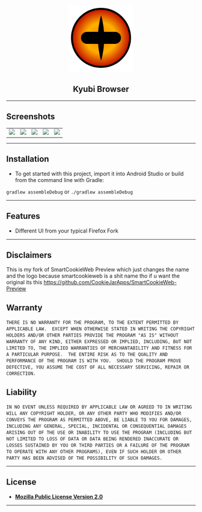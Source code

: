 <p align="center"><a href="#"><img src="14-149823_naruto-eye-png-television-the-drug-of-the.png"
" height="180" title="Kyubi Browser" alt="Kyubi Browser"></a></p>

<h2 align="center"><b>Kyubi Browser</b></h2>
<p align="center">

---

## Screenshots

<table>
 <tr>
 <td><img src="https://user-images.githubusercontent.com/44752343/125917735-eac3475b-6214-4b6d-b34b-3828d888b747.png" /></td>
 <td><img src="https://user-images.githubusercontent.com/44752343/125917736-103500c9-2198-4cc1-bcdf-ad9bb7773b71.png" /></td>
 <td><img src="https://user-images.githubusercontent.com/44752343/125917738-d5fc9d16-09b8-443f-93a5-d15c2d392858.png" /></td>
 <td><img src="https://user-images.githubusercontent.com/44752343/125917729-537db8bc-a101-47a5-b0cf-04de01422335.png" /></td>
 <td><img src="https://user-images.githubusercontent.com/44752343/125917732-72a47364-a9d5-426b-a2d5-cd493876ca56.png" /></td>
 </tr>
</table>

---

## Installation

- To get started with this project, import it into Android Studio or build from the command line with Gradle:
 
 `gradlew assembleDebug` or `./gradlew assembleDebug`

---

## Features

- Different UI from your typical Firefox Fork

---

## Disclaimers

This is my fork of SmartCookieWeb Preview which just changes the name and the logo because smartcookieweb is a shit name
tho if u want the original its this <link>https://github.com/CookieJarApps/SmartCookieWeb-Preview</link>

## Warranty

  `THERE IS NO WARRANTY FOR THE PROGRAM, TO THE EXTENT PERMITTED BY
APPLICABLE LAW.  EXCEPT WHEN OTHERWISE STATED IN WRITING THE COPYRIGHT
HOLDERS AND/OR OTHER PARTIES PROVIDE THE PROGRAM "AS IS" WITHOUT WARRANTY
OF ANY KIND, EITHER EXPRESSED OR IMPLIED, INCLUDING, BUT NOT LIMITED TO,
THE IMPLIED WARRANTIES OF MERCHANTABILITY AND FITNESS FOR A PARTICULAR
PURPOSE.  THE ENTIRE RISK AS TO THE QUALITY AND PERFORMANCE OF THE PROGRAM
IS WITH YOU.  SHOULD THE PROGRAM PROVE DEFECTIVE, YOU ASSUME THE COST OF
ALL NECESSARY SERVICING, REPAIR OR CORRECTION.`

## Liability

  `IN NO EVENT UNLESS REQUIRED BY APPLICABLE LAW OR AGREED TO IN WRITING
WILL ANY COPYRIGHT HOLDER, OR ANY OTHER PARTY WHO MODIFIES AND/OR CONVEYS
THE PROGRAM AS PERMITTED ABOVE, BE LIABLE TO YOU FOR DAMAGES, INCLUDING ANY
GENERAL, SPECIAL, INCIDENTAL OR CONSEQUENTIAL DAMAGES ARISING OUT OF THE
USE OR INABILITY TO USE THE PROGRAM (INCLUDING BUT NOT LIMITED TO LOSS OF
DATA OR DATA BEING RENDERED INACCURATE OR LOSSES SUSTAINED BY YOU OR THIRD
PARTIES OR A FAILURE OF THE PROGRAM TO OPERATE WITH ANY OTHER PROGRAMS),
EVEN IF SUCH HOLDER OR OTHER PARTY HAS BEEN ADVISED OF THE POSSIBILITY OF
SUCH DAMAGES.`


---


## License

- **[Mozilla Public License Version 2.0](https://www.mozilla.org/en-US/MPL/2.0/)**

---
